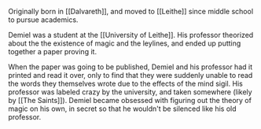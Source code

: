 Originally born in [[Dalvareth]], and moved to [[Leithe]] since middle school to pursue academics.

Demiel was a student at the [[University of Leithe]]. His professor theorized about the the existence of magic and the leylines, and ended up putting together a paper proving it.

When the paper was going to be published, Demiel and his professor had it printed and read it over, only to find that they were suddenly unable to read the words they themselves wrote due to the effects of the mind sigil. His professor was labeled crazy by the university, and taken somewhere (likely by [[The Saints]]). Demiel became obsessed with figuring out the theory of magic on his own, in secret so that he wouldn't be silenced like his old professor.
